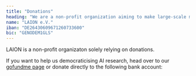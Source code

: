 ```yaml
---
title: "Donations"
heading: "We are a non-profit organization aiming to make large-scale machine learning models, datasets and related code available to the general public. We are solely funded by donations. If you want to support us, you can donate to the following bank account."
name: "LAION e.V."
iban: "DE26430609671260733600"
bic: "GENODEM1GLS"
---
```

LAION is a non-profit organizaton solely relying on donations.
        
If you want to help us democraticising AI research, head over to our [gofundme page](https://gofund.me/0d9f2b7d) or donate directly to the following bank account: